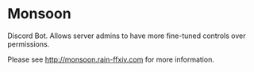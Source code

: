 # Monsoon
Discord Bot. Allows server admins to have more fine-tuned controls over permissions.

Please see http://monsoon.rain-ffxiv.com for more information.
